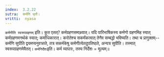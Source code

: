 ```yaml
---
index:  3.2.22
sutra:  कर्मणि भृतौ।
vritti:  nyasa
---
```


`कर्मणीति स्वरूपग्रहणम्` इति। कुत एतत्? कर्मग्रहणसमाथ्र्यात्। यदि पारिभाषिकस्य कर्मणो ग्रहणमिह स्यात् कर्मग्रहणमनर्थकं स्यात्; कर्माधिकारात्। करोतेश्च सकर्मंकत्वात् तेनैव सम्बद्धो भविष्यति। तथा च प्रागुक्तम्-- कर्मणि सुपीति द्वयमप्यनुवत्र्तते, तत्र सकर्मकेषु कर्मणीत्येतदुपतिष्ठते, अन्यत्र सुपीति। तस्मात् स्वरूपग्रहणमेवैतत्। `कर्मनिर्देशः`इति। कर्म व्यापारः, तस्य निर्देशः = मूल्यम्॥
